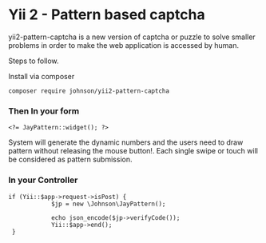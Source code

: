 Yii 2 - Pattern based captcha
=====================

yii2-pattern-captcha is a new version of captcha or puzzle to solve smaller problems in order to make the web application is accessed by human.

Steps to follow.

Install via composer 

`composer require johnson/yii2-pattern-captcha`

### Then In your form

`<?=
            JayPattern::widget();
            ?>`
			
System will generate the dynamic numbers and the users need to draw pattern without releasing the mouse button!. Each single swipe or touch will be considered as pattern submission.

### In your Controller

    if (Yii::$app->request->isPost) {
                $jp = new \Johnson\JayPattern();
                
                echo json_encode($jp->verifyCode());
                Yii::$app->end();
     }

